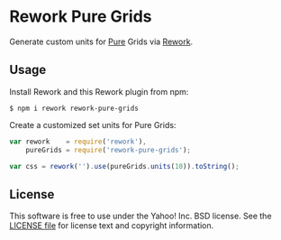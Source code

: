 Rework Pure Grids
=================

Generate custom units for [Pure][] Grids via [Rework][].


[Pure]: http://purecss.io/
[Rework]: https://github.com/visionmedia/rework


Usage
-----

Install Rework and this Rework plugin from npm:

```shell
$ npm i rework rework-pure-grids
```

Create a customized set units for Pure Grids:

```js
var rework    = require('rework'),
    pureGrids = require('rework-pure-grids');

var css = rework('').use(pureGrids.units(10)).toString();
```


License
-------

This software is free to use under the Yahoo! Inc. BSD license.
See the [LICENSE file][] for license text and copyright information.


[LICENSE file]: https://github.com/ericf/rework-pure-grids/blob/master/LICENSE
